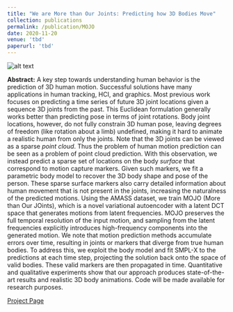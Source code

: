 ```yaml
---
title: "We are More than Our Joints: Predicting how 3D Bodies Move"
collection: publications
permalink: /publication/MOJO
date: 2020-11-20
venue: 'tbd'
paperurl: 'tbd'
---
```

![alt text](http://yz-cnsdqz.github.io/images/MOJO-teaser.png)<!-- .element height="20%" width="20%" -->

__Abstract:__ 
A key step towards understanding human behavior is the prediction of 3D human motion. Successful solutions have many applications in human tracking, HCI, and graphics. Most previous work focuses on predicting a time series of future 3D joint locations given a sequence 3D joints from the past. This Euclidean formulation generally works better than predicting pose in terms of joint rotations. Body joint locations, however, do not fully constrain 3D human pose, leaving degrees of freedom (like rotation about a limb) undefined, making it hard to animate a realistic human from only the joints. Note that the 3D joints can be viewed as a sparse *point cloud*. Thus the problem of human motion prediction can be seen as a problem of point cloud prediction. With this observation, we instead predict a sparse set of locations on the body *surface* that correspond to motion capture markers. Given such markers, we fit a parametric body model to recover the 3D body shape and pose of the person. These sparse surface markers also carry detailed information about human movement that is not present in the joints, increasing the naturalness of the predicted motions. Using the AMASS dataset, we train MOJO (More than Our JOints), which is a novel variational autoencoder with a latent DCT space that generates motions from latent frequencies. MOJO preserves the full temporal resolution of the input motion, and sampling from the latent frequencies explicitly introduces high-frequency components into the generated motion. We note that motion prediction methods accumulate errors over time, resulting in joints or markers that diverge from true human bodies. To address this, we exploit the body model and fit SMPL-X to the predictions at each time step, projecting the solution back onto the space of valid bodies. These valid markers are then propagated in time. Quantitative and qualitative experiments show that our approach produces state-of-the-art results and realistic 3D body animations. Code will be made available for research purposes.

[Project Page](../MOJO/MOJO.html)



